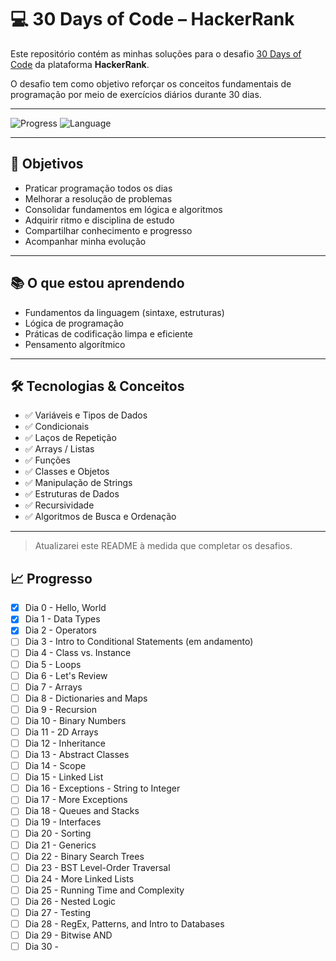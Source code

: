 # 💻 30 Days of Code – HackerRank

Este repositório contém as minhas soluções para o desafio [30 Days of Code](https://www.hackerrank.com/domains/tutorials/30-days-of-code) da plataforma **HackerRank**.

O desafio tem como objetivo reforçar os conceitos fundamentais de programação por meio de exercícios diários durante 30 dias.

---

![Progress](https://img.shields.io/badge/Progress-3%2F30-blue)
![Language](https://img.shields.io/badge/Language-Java-orange)

---

## 🚀 Objetivos

- Praticar programação todos os dias
- Melhorar a resolução de problemas
- Consolidar fundamentos em lógica e algoritmos
- Adquirir ritmo e disciplina de estudo
- Compartilhar conhecimento e progresso
- Acompanhar minha evolução



---

## 📚 O que estou aprendendo

- Fundamentos da linguagem (sintaxe, estruturas)  
- Lógica de programação  
- Práticas de codificação limpa e eficiente  
- Pensamento algorítmico  

---

## 🛠 Tecnologias & Conceitos

- ✅ Variáveis e Tipos de Dados  
- ✅ Condicionais  
- ✅ Laços de Repetição  
- ✅ Arrays / Listas  
- ✅ Funções  
- ✅ Classes e Objetos  
- ✅ Manipulação de Strings  
- ✅ Estruturas de Dados  
- ✅ Recursividade  
- ✅ Algoritmos de Busca e Ordenação  

---

> Atualizarei este README à medida que completar os desafios.


## 📈 Progresso

- [x] Dia 0 - Hello, World  
- [x] Dia 1 - Data Types  
- [x] Dia 2 - Operators  
- [ ] Dia 3 - Intro to Conditional Statements (em andamento)  
- [ ] Dia 4 - Class vs. Instance  
- [ ] Dia 5 - Loops  
- [ ] Dia 6 - Let's Review  
- [ ] Dia 7 - Arrays  
- [ ] Dia 8 - Dictionaries and Maps  
- [ ] Dia 9 - Recursion  
- [ ] Dia 10 - Binary Numbers  
- [ ] Dia 11 - 2D Arrays  
- [ ] Dia 12 - Inheritance  
- [ ] Dia 13 - Abstract Classes  
- [ ] Dia 14 - Scope  
- [ ] Dia 15 - Linked List  
- [ ] Dia 16 - Exceptions - String to Integer  
- [ ] Dia 17 - More Exceptions  
- [ ] Dia 18 - Queues and Stacks  
- [ ] Dia 19 - Interfaces  
- [ ] Dia 20 - Sorting  
- [ ] Dia 21 - Generics  
- [ ] Dia 22 - Binary Search Trees  
- [ ] Dia 23 - BST Level-Order Traversal  
- [ ] Dia 24 - More Linked Lists  
- [ ] Dia 25 - Running Time and Complexity  
- [ ] Dia 26 - Nested Logic  
- [ ] Dia 27 - Testing  
- [ ] Dia 28 - RegEx, Patterns, and Intro to Databases  
- [ ] Dia 29 - Bitwise AND  
- [ ] Dia 30 -  
